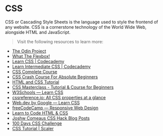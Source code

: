 # CSS
CSS or Cascading Style Sheets is the language used to style the frontend of any website. CSS is a cornerstone technology of the World Wide Web, alongside HTML and JavaScript.

> Visit the following resources to learn more:

- [The Odin Project](https://www.theodinproject.com//)
- [What The Flexbox!](https://flexbox.io/)
- [Learn CSS | Codecademy](https://www.codecademy.com/learn/learn-css)
- [Learn Intermediate CSS | Codecademy](https://www.codecademy.com/learn/learn-intermediate-css)
- [CSS Complete Course](https://youtu.be/n4R2E7O-Ngo)
- [CSS Crash Course For Absolute Beginners](https://www.youtube.com/watch?v=yfoY53QXEnI)
- [HTML and CSS Tutorial](https://www.youtube.com/watch?v=D-h8L5hgW-w)
- [CSS Masterclass - Tutorial & Course for Beginners](https://www.youtube.com/watch?v=FqmB-Zj2-PA)
- [W3Schools — Learn CSS](https://www.w3schools.com/css/)
- [cssreference.io: All CSS properties at a glance](https://cssreference.io/)
- [Web.dev by Google — Learn CSS](https://web.dev/learn/css/)
- [freeCodeCamp — Responsive Web Design](https://www.freecodecamp.org/learn/responsive-web-design/)
- [Learn to Code HTML & CSS](https://learn.shayhowe.com/html-css/building-your-first-web-page/)
- [Joshw Comeaus CSS Hack Blog Posts](https://www.joshwcomeau.com/)
- [100 Days CSS Challenge](https://100dayscss.com/)
- [CSS Tutorial | Scaler](https://www.scaler.com/topics/css)